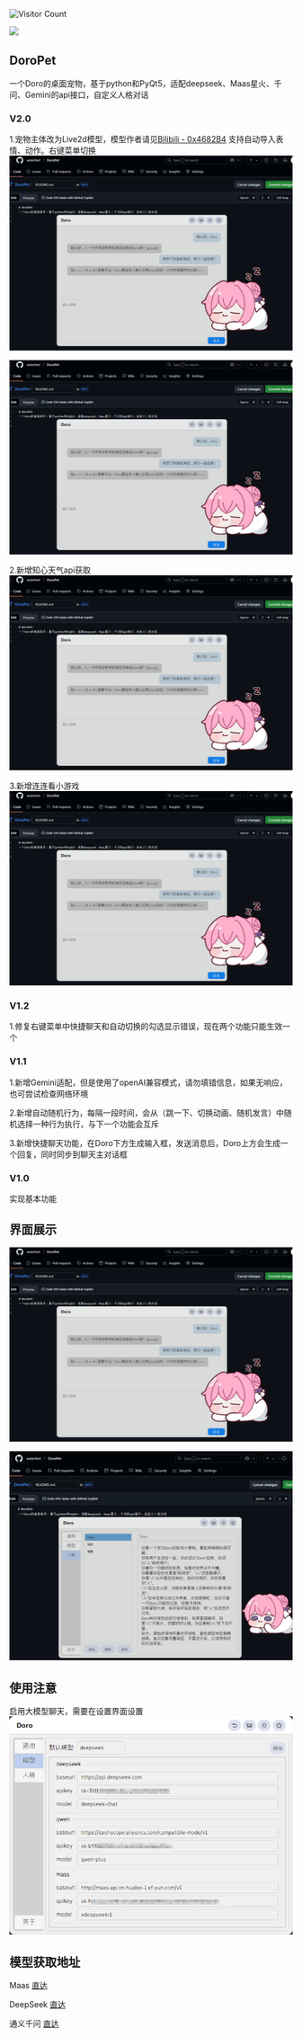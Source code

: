 ![Visitor Count](https://profile-counter.glitch.me/waterfeet/count.svg)

![](https://github-readme-stats.vercel.app/api?username=waterfeet&show_icons=true&theme=transparent)

## DoroPet
一个Doro的桌面宠物，基于python和PyQt5，适配deepseek、Maas星火、千问、Gemini的api接口，自定义人格对话


### V2.0
1.宠物主体改为Live2d模型，模型作者请见[Bilibili - 0x4682B4](https://www.bilibili.com/video/BV16z421B7HQ/?spm_id_from=333.337.search-card.all.click&vd_source=9bceeddd42a92116ea7719803b25e80f)
支持自动导入表情、动作。右键菜单切换
![示例1](https://github.com/waterfeet/DoroPet/blob/main/%E7%A4%BA%E4%BE%8B1.png)

![示例2](https://github.com/waterfeet/DoroPet/blob/main/%E7%A4%BA%E4%BE%8B1.png)

2.新增知心天气api获取
![示例3](https://github.com/waterfeet/DoroPet/blob/main/%E7%A4%BA%E4%BE%8B1.png)

3.新增连连看小游戏
![示例4](https://github.com/waterfeet/DoroPet/blob/main/%E7%A4%BA%E4%BE%8B1.png)


### V1.2
1.修复右键菜单中快捷聊天和自动切换的勾选显示错误，现在两个功能只能生效一个


### V1.1
1.新增Gemini适配，但是使用了openAI兼容模式，请勿填错信息，如果无响应，也可尝试检查网络环境

2.新增自动随机行为，每隔一段时间，会从（跳一下、切换动画、随机发言）中随机选择一种行为执行，与下一个功能会互斥

3.新增快捷聊天功能，在Doro下方生成输入框，发送消息后，Doro上方会生成一个回复，同时同步到聊天主对话框

### V1.0
实现基本功能

## 界面展示
![示例1](https://github.com/waterfeet/DoroPet/blob/main/%E7%A4%BA%E4%BE%8B1.png)

![示例2](https://github.com/waterfeet/DoroPet/blob/main/%E7%A4%BA%E4%BE%8B2.png)

## 使用注意
启用大模型聊天，需要在设置界面设置
![示例3](https://github.com/waterfeet/DoroPet/blob/main/%E7%A4%BA%E4%BE%8B3.png)

## 模型获取地址
Maas
[直达](https://training.xfyun.cn/experience/text2text)

DeepSeek
[直达](https://platform.deepseek.com)

通义千问
[直达](https://bailian.console.aliyun.com/?spm=5176.30202035.J_5cDGbYTFXDvcuWnwVDdx7.1.370f1e71U1iaYl&tab=model#/model-market/detail/qwen3)
